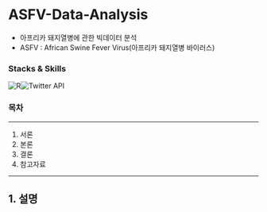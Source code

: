 # ASFV-Data-Analysis
- 아프리카 돼지열병에 관한 빅데이터 분석
- ASFV : African Swine Fever Virus(아프리카 돼지열병 바이러스)

### Stacks & Skills
<img alt="R" src ="https://img.shields.io/badge/R-276DC3.svg?&style=for-the-badge&logo=R&logoColor=white"/><img alt="Twitter API" src ="https://img.shields.io/badge/Twitter API-1DA1F2.svg?&style=for-the-badge&logo=Twitter&logoColor=white"/>


### 목차
---
1. 서론
2. 본론
3. 결론
4. 참고자료
---

## 1. 설명

